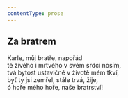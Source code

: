 ```yaml
---
contentType: prose
---
```


## Za bratrem

Karle, můj bratře, napořád  
tě živého i mrtvého v svém srdci nosím,  
tvá bytost ustavičně v životě mém tkví,  
byť ty jsi zemřel, stále trvá, žije,  
ó hoře mého hoře, naše bratrství!
